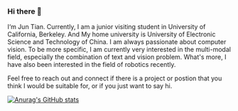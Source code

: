 ### Hi there 👋
I‘m Jun Tian. Currently, I am a junior visiting student in University of California, Berkeley. And My home university is University of Electronic Science and Technology of China. I am always passionate about computer vision. To be more specific, I am currently very interested in the multi-modal field, especially the combination of text and vision problem. What's more, I have also been interested in the field of robotics recently. 

Feel free to reach out and connect if there is a project or postion that you think I would be suitable for, or if you just want to say hi. 


[![Anurag's GitHub stats](https://github-readme-stats.vercel.app/api?username=jun-tian&show_icons=true)](https://github.com/anuraghazra/github-readme-stats)



<!--
**jun-tian/jun-tian** is a ✨ _special_ ✨ repository because its `README.md` (this file) appears on your GitHub profile.

Here are some ideas to get you started:

- 🔭 I’m currently working on ...
- 🌱 I’m currently learning ...
- 👯 I’m looking to collaborate on ...
- 🤔 I’m looking for help with ...
- 💬 Ask me about ...
- 📫 How to reach me: ...
- 😄 Pronouns: ...
- ⚡ Fun fact: ...
-->
